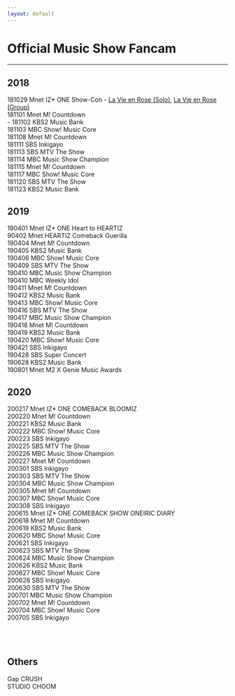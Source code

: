 ```yaml
---
layout: default
---
```

<h1>Official Music Show Fancam</h1>
<hr>

<h2>2018</h2>
<a href="./181029.html"></a>181029 Mnet IZ* ONE Show-Con - <a target="_blank" href="https://www.youtube.com/watch?v=Y3RkiW0eWwQ">La Vie en Rose (Solo)</a>, <a target="_blank" href="https://www.youtube.com/watch?v=FREqbJjxFcg">La Vie en Rose (Group)</a><br>
<a href="./181101.html"></a>181101 Mnet M! Countdown<br> - 
<a href="./181102.html"></a>181102 KBS2 Music Bank<br>
<a href="./181103.html"></a>181103 MBC Show! Music Core<br>
<a href="./181108.html"></a>181108 Mnet M! Countdown<br>
<a href="./181111.html"></a>181111 SBS Inkigayo<br>
<a href="./181113.html"></a>181113 SBS MTV The Show<br>
<a href="./181114.html"></a>181114 MBC Music Show Champion<br>
<a href="./181115.html"></a>181115 Mnet M! Countdown<br>
<a href="./181117.html"></a>181117 MBC Show! Music Core<br>
<a href="./181120.html"></a>181120 SBS MTV The Show<br>
<a href="./181123.html"></a>181123 KBS2 Music Bank<br>

<h2>2019</h2>
<a href="./190401.html"></a>190401 Mnet IZ* ONE Heart to HEARTIZ<br>
<a href="./190402.html"></a>90402 Mnet HEARTIZ Comeback Guerilla<br>
<a href="./190404.html"></a>190404 Mnet M! Countdown<br>
<a href="./190405.html"></a>190405 KBS2 Music Bank<br>
<a href="./190406.html"></a>190406 MBC Show! Music Core<br>
<a href="./190409.html"></a>190409 SBS MTV The Show<br>
<a href="./190410.html"></a>190410 MBC Music Show Champion<br>
<a href="./190410.html"></a>190410 MBC Weekly Idol<br>
<a href="./190411.html"></a>190411 Mnet M! Countdown<br>
<a href="./190412.html"></a>190412 KBS2 Music Bank<br>
<a href="./190413.html"></a>190413 MBC Show! Music Core<br>
<a href="./190416.html"></a>190416 SBS MTV The Show<br>
<a href="./190417.html"></a>190417 MBC Music Show Champion<br>
<a href="./190418.html"></a>190418 Mnet M! Countdown<br>
<a href="./190419.html"></a>190419 KBS2 Music Bank<br>
<a href="./190420.html"></a>190420 MBC Show! Music Core<br>
<a href="./190421.html"></a>190421 SBS Inkigayo<br>
<a href="./190428.html"></a>190428 SBS Super Concert<br>
<a href="./190628.html"></a>190628 KBS2 Music Bank<br>
<a href="./190801.html"></a>190801 Mnet M2 X Genie Music Awards<br>

<h2>2020</h2>
<a href="./200217.html"></a>200217 Mnet IZ* ONE COMEBACK BLOOMIZ<br>
<a href="./200220.html"></a>200220 Mnet M! Countdown<br>
<a href="./200221.html"></a>200221 KBS2 Music Bank<br>
<a href="./200222.html"></a>200222 MBC Show! Music Core<br>
<a href="./200223.html"></a>200223 SBS Inkigayo<br>
<a href="./200225.html"></a>200225 SBS MTV The Show<br>
<a href="./200226.html"></a>200226 MBC Music Show Champion<br>
<a href="./200227.html"></a>200227 Mnet M! Countdown<br>
<a href="./200301.html"></a>200301 SBS Inkigayo<br>
<a href="./200303.html"></a>200303 SBS MTV The Show<br>
<a href="./200304.html"></a>200304 MBC Music Show Champion<br>
<a href="./200305.html"></a>200305 Mnet M! Countdown<br>
<a href="./200307.html"></a>200307 MBC Show! Music Core<br>
<a href="./200308.html"></a>200308 SBS Inkigayo<br>
<a href="./200615.html"></a>200615 Mnet IZ* ONE COMEBACK SHOW ONEIRIC DIARY<br>
<a href="./200618.html"></a>200618 Mnet M! Countdown<br>
<a href="./200619.html"></a>200619 KBS2 Music Bank<br>
<a href="./200620.html"></a>200620 MBC Show! Music Core<br>
<a href="./200621.html"></a>200621 SBS Inkigayo<br>
<a href="./200623.html"></a>200623 SBS MTV The Show<br>
<a href="./200624.html"></a>200624 MBC Music Show Champion<br>
<a href="./200626.html"></a>200626 KBS2 Music Bank<br>
<a href="./200627.html"></a>200627 MBC Show! Music Core<br>
<a href="./200628.html"></a>200628 SBS Inkigayo<br>
<a href="./200630.html"></a>200630 SBS MTV The Show<br>
<a href="./200701.html"></a>200701 MBC Music Show Champion<br>
<a href="./200702.html"></a>200702 Mnet M! Countdown<br>
<a href="./200704.html"></a>200704 MBC Show! Music Core<br>
<a href="./200705.html"></a>200705 SBS Inkigayo<br>
<a href="./20.html"></a><br>
<a href="./20.html"></a><br>
<a href="./20.html"></a><br>

<h2>Others</h2>
<a href="./gap crush.html"></a>Gap CRUSH<br>
<a href="./studio choom.html"></a>STUDIO CHOOM<br>
<a href="./20.html"></a><br>
<a href="./20.html"></a><br>
